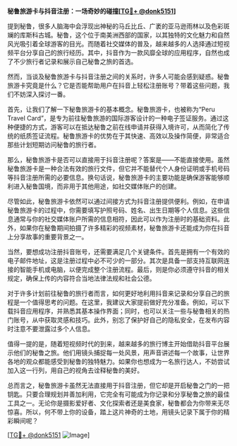 **秘鲁旅游卡与抖音注册：一场奇妙的碰撞[[TG💪+ @donk5151](https://t.me/s/donk5151)]**

提到秘鲁，很多人脑海中会浮现出神秘的马丘比丘、广袤的亚马逊雨林以及色彩斑斓的库斯科古城。秘鲁，这个位于南美洲西部的国家，以其独特的文化魅力和自然风光吸引着全球游客的目光。而随着社交媒体的普及，越来越多的人选择通过短视频平台分享自己的旅行经历。其中，抖音作为一款风靡全球的应用程序，自然也成了不少旅行者记录和展示自己秘鲁之旅的首选。

然而，当谈及秘鲁旅游卡与抖音注册之间的关系时，许多人可能会感到疑惑。秘鲁旅游卡究竟是什么？它是否能帮助用户在抖音上轻松注册账号？带着这些问题，我们不妨深入探讨一番。

首先，让我们了解一下秘鲁旅游卡的基本概念。秘鲁旅游卡，也被称为“Peru Travel Card”，是专为前往秘鲁旅游的国际游客设计的一种电子签证服务。通过这种便捷的方式，游客可以在抵达秘鲁之前在线申请并获得入境许可，从而简化了传统的纸质签证流程。秘鲁旅游卡的优势在于其快速、高效以及操作简便，非常适合那些计划短期访问秘鲁的旅行者。

那么，秘鲁旅游卡是否可以直接用于抖音注册呢？答案是——不能直接使用。虽然秘鲁旅游卡是一种合法有效的旅行文件，但它并不能替代个人身份证明或手机号码等抖音注册所需的必要信息。换句话说，秘鲁旅游卡的主要功能是确保游客能够顺利进入秘鲁国境，而非用于其他用途，如社交媒体账户的创建。

尽管如此，秘鲁旅游卡依然可以通过间接方式为抖音注册提供便利。例如，在申请秘鲁旅游卡的过程中，你需要填写护照号码、姓名、出生日期等个人信息。这些信息通常与你的社交媒体账户所需的信息相符，因此可以作为注册时的基础资料。此外，如果你在秘鲁期间拍摄了许多精彩的视频素材，秘鲁旅游卡还能成为你在抖音上分享故事的重要背景之一。

当然，要想成功注册抖音账号，还需要满足几个关键条件。首先是拥有一个有效的电子邮件地址，这是注册过程中必不可少的一部分。其次是具备一部支持互联网连接的智能手机或电脑，以便完成整个注册流程。最后，则是你必须遵守抖音的相关规定，确保上传的内容符合当地法律法规和社会公德。

对于许多计划前往秘鲁的旅行者而言，如何更好地利用抖音来记录和分享自己的旅程是一个值得思考的问题。在这里，我建议大家提前做好充分准备。例如，可以下载抖音应用程序，并熟悉其基本操作界面；同时，也可以关注一些与秘鲁相关的热门账号，从中获取灵感和技巧。此外，别忘了保护好自己的隐私安全，在发布内容时注意不要泄露过多个人信息。

值得一提的是，随着短视频时代的到来，越来越多的旅行博主开始借助抖音平台展示他们的秘鲁之旅。他们用镜头捕捉每一处风景，用声音讲述每一个故事，让世界各地的观众都能感受到秘鲁的独特魅力。如果你也想成为一名旅行达人，不妨尝试加入这一行列，用自己的视角去诠释秘鲁的美好。

总而言之，秘鲁旅游卡虽然无法直接用于抖音注册，但它却是开启秘鲁之门的一把钥匙。只要合理规划并善加利用，它完全有可能成为你记录和分享秘鲁之旅的最佳工具之一。无论你是摄影爱好者、文化探索者还是美食家，秘鲁都会为你带来无尽惊喜。所以，何不带上你的设备，踏上这片神奇的土地，用镜头记录下属于你的精彩瞬间呢？

[[TG💪+ @donk5151](https://t.me/s/donk5151) ![Image](https://i.postimg.cc/rwNCRYN7/Snipaste-2025-04-30-17-27-05.png)]